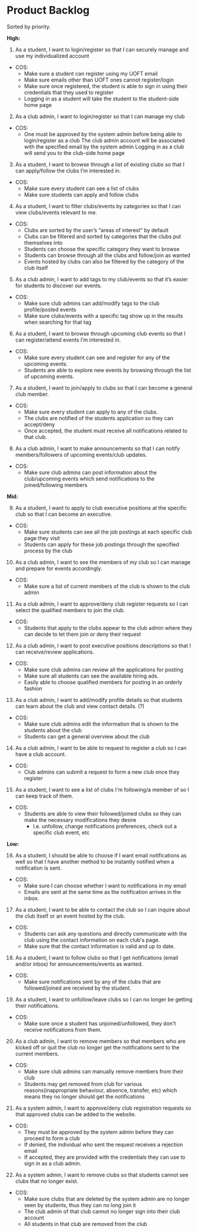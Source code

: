 # Product Backlog

Sorted by priority.

__High:__

1. As a student, I want to login/register so that I can securely manage and use my individualized account
- COS:
   - Make sure a student can register using my UOFT email
   - Make sure emails other than UOFT ones cannot register/login
   - Make sure once registered, the student is able to sign in using their credentials that they used to register
   - Logging in as a student will take the student to the student-side home page

2. As a club admin, I want to login/register so that I can manage my club
- COS:
  - One must be approved by the system admin before being able to login/register as a club
The club admin account will be associated with the specified email by the system admin
Logging in as a club will send you to the club-side home page

3. As a student, I want to browse through a list of existing clubs so that I can apply/follow the clubs I’m interested in.
- COS:
  - Make sure every student can see a list of clubs
  - Make sure students can apply and follow clubs

4. As a student, I want to filter clubs/events by categories so that I can view clubs/events relevant to me.
- COS:
  - Clubs are sorted by the user’s “areas of interest” by default
  - Clubs can be filtered and sorted by categories that the clubs put themselves into
  - Students can choose the specific category they want to browse
  - Students can browse through all the clubs and follow/join as wanted
  - Events hosted by clubs can also be filtered by the category of the club itself

5. As a club admin, I want to add tags to my club/events so that it’s easier for students to discover our events.
- COS:
  - Make sure club admins can add/modify tags to the club profile/posted events
  - Make sure clubs/events with a specific tag show up in the results when searching for that tag

6. As a student, I want to browse through upcoming club events so that I can register/attend events I’m interested in.
- COS:
  - Make sure every student can see and register for any of the upcoming events.
  - Students are able to explore new events by browsing through the list of upcoming events.

7. As a student, I want to join/apply to clubs so that I can become a general club member.
- COS:
  - Make sure every student can apply to any of the clubs.
  - The clubs are notified of the students application so they can accept/deny
  - Once accepted, the student must receive all notifications related to that club.

8. As a club admin, I want to make announcements so that I can notify members/followers of upcoming events/club updates.
- COS:
  - Make sure club admins can post information about the club/upcoming events which send notifications to the joined/following members


__Mid:__

9. As a student, I want to apply to club executive positions at the specific club so that I can become an executive.
- COS:
  - Make sure students can see all the job postings at each specific club page they visit
  - Students can apply for these job postings through the specified process by the club

10. As a club admin, I want to see the members of my club so I can manage and prepare for events accordingly.
- COS:
  - Make sure a list of current members of the club is shown to the club admin

11. As a club admin, I want to approve/deny club register requests so I can select the qualified members to join the club.
- COS:
  - Students that apply to the clubs appear to the club admin where they can decide to let them join or deny their request

12. As a club admin, I want to post executive positions descriptions so that I can receive/review applications.
- COS:
  - Make sure club admins can review all the applications for posting
  - Make sure all students can see the available hiring ads.
  - Easily able to choose qualified members for posting in an orderly fashion

13. As a club admin, I want to add/modify profile details so that students can learn about the club and view contact details. (?)
- COS:
  - Make sure club admins edit the information that is shown to the students about the club
  - Students can get a general overview about the club

14. As a club admin, I want to be able to request to register a club so I can have a club account.
- COS:
  - Club admins can submit a request to form a new club once they register

15. As a student, I want to see a list of clubs I'm following/a member of so I can keep track of them.
- COS:
  - Students are able to view their followed/joined clubs so they can make the necessary modifications they desire
    - I.e. unfollow, change notifications preferences, check out a specific club event, etc

__Low:__

16. As a student, I should be able to choose if I want email notifications as well so that I have another method to be instantly notified when a notification is sent.
- COS:
  - Make sure I can choose whether I want to notifications in my email
  - Emails are sent at the same time as the notification arrives in the inbox.

17. As a student, I want to be able to contact the club so I can inquire about the club itself or an event hosted by the club.
- COS:
  - Students can ask any questions and directly communicate with the club using the contact information on each club's page.
  - Make sure that the contact information is valid and up to date.

18. As a student, I want to follow clubs so that I get notifications (email and/or inbox) for announcements/events as wanted.
- COS:
  - Make sure notifications sent by any of the clubs that are followed/joined are received by the student.

19. As a student, I want to unfollow/leave clubs so I can no longer be getting their notifications.
- COS:
  - Make sure once a student has unjoined/unfollowed, they don't receive notifications from them.

20. As a club admin, I want to remove members so that members who are kicked off or quit the club no longer get the notifications sent to the current members.
- COS:
  - Make sure club admins can manually remove members from their club
  - Students may get removed from club for various reasons(inappropriate behaviour, absence, transfer, etc) which means they no longer should get the notifications

21. As a system admin, I want to approve/deny club registration requests so that approved clubs can be added to the website.
- COS:
  - They must be approved by the system admin before they can proceed to form a club
  - If denied, the individual who sent the request receives a rejection email
  - If accepted, they are provided with the credentials they can use to sign in as a club admin.

22. As a system admin, I want to remove clubs so that students cannot see clubs that no longer exist.
- COS:
  - Make sure clubs that are deleted by the system admin are no longer seen by students, thus they can no long join it
  - The club admin of that club cannot no longer sign into their club account
  - All students in that club are removed from the club
